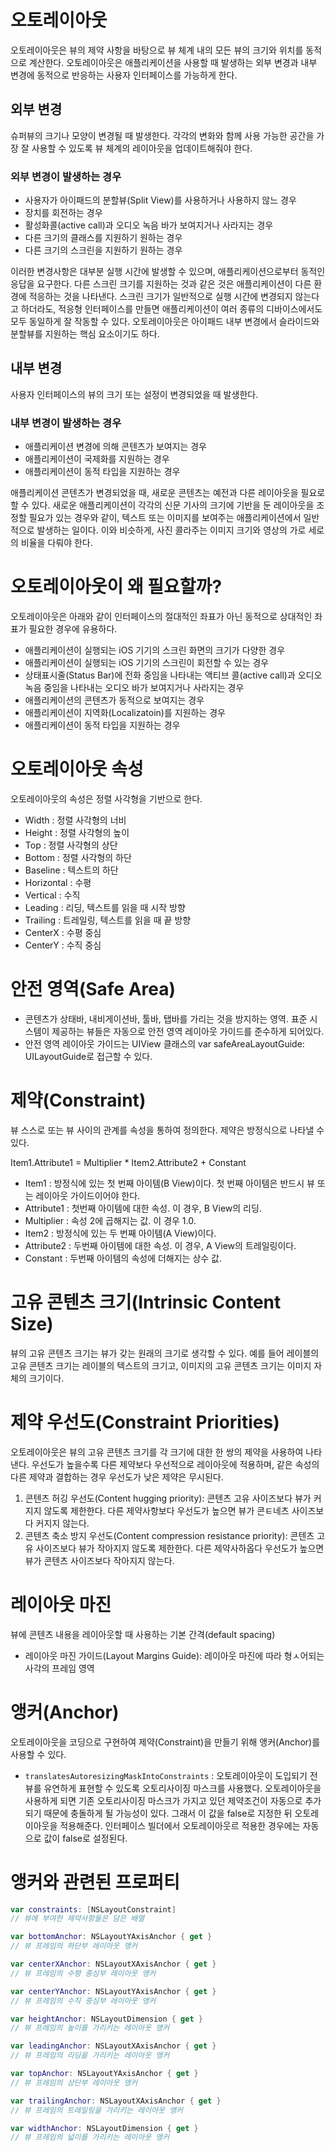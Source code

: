 # 오토레이아웃

오토레이아웃은 뷰의 제약 사항을 바탕으로 뷰 체계 내의 모든 뷰의 크기와 위치를 동적으로 계산한다. 오토레이아웃은 애플리케이션을 사용할 때 발생하는 외부 변경과 내부 변경에 동적으로 반응하는 사용자 인터페이스를 가능하게 한다.

## 외부 변경

슈퍼뷰의 크기나 모양이 변경될 때 발생한다. 각각의 변화와 함께 사용 가능한 공간을 가장 잘 사용할 수 있도록 뷰 체계의 레이아웃을 업데이트해줘야 한다.

### 외부 변경이 발생하는 경우

- 사용자가 아이패드의 분할뷰(Split View)를 사용하거나 사용하지 않느 경우
- 장치를 회전하는 경우
- 활성화콜(active call)과 오디오 녹음 바가 보여지거나 사라지는 경우
- 다른 크기의 클래스를 지원하기 원하는 경우
- 다른 크기의 스크린을 지원하기 원하는 경우

이러한 변경사항은 대부분 실행 시간에 발생할 수 있으며, 애플리케이션으로부터 동적인 응답을 요구한다. 다른 스크린 크기를 지원하는 것과 같은 것은 애플리케이션이 다른 환경에 적응하는 것을 나타낸다. 스크린 크기가 일반적으로 실행 시간에 변경되지 않는다고 하더라도, 적응형 인터페이스를 만들면 애플리케이션이 여러 종류의 디바이스에서도 모두 동일하게 잘 작동할 수 있다. 오토레이아웃은 아이패드 내부 변경에서 슬라이드와 분할뷰를 지원하는 핵심 요소이기도 하다.

## 내부 변경

사용자 인터페이스의 뷰의 크기 또는 설정이 변경되었을 때 발생한다.

### 내부 변경이 발생하는 경우

- 애플리케이션 변경에 의해 콘텐츠가 보여지는 경우
- 애플리케이션이 국제화를 지원하는 경우
- 애플리케이션이 동적 타입을 지원하는 경우

애플리케이션 콘텐츠가 변경되었을 때, 새로운 콘텐츠는 예전과 다른 레이아웃을 필요로 할 수 있다. 새로운 애플리케이션이 각각의 신문 기사의 크기에 기반을 둔 레이아웃을 조정할 필요가 있는 경우와 같이, 텍스트 또는 이미지를 보여주는 애플리케이션에서 일반적으로 발생하는 일이다. 이와 비슷하게, 사진 콜라주는 이미지 크기와 영상의 가로 세로의 비율을 다뤄야 한다.

# 오토레이아웃이 왜 필요할까?

오토레이아웃은 아래와 같이 인터페이스의 절대적인 좌표가 아닌 동적으로 상대적인 좌표가 필요한 경우에 유용하다.

- 애플리케이션이 실행되는 iOS 기기의 스크린 화면의 크기가 다양한 경우
- 애플리케이션이 실행되는 iOS 기기의 스크린이 회전할 수 있는 경우
- 상태표시줄(Status Bar)에 전화 중임을 나타내는 액티브 콜(active call)과 오디오 녹음 중임을 나타내는 오디오 바가 보여지거나 사라지는 경우
- 애플리케이션의 콘텐츠가 동적으로 보여지는 경우
- 애플리케이션이 지역화(Localizatoin)를 지원하는 경우
- 애플리케이션이 동적 타입을 지원하는 경우

# 오토레이아웃 속성

오토레이아웃의 속성은 정렬 사각형을 기반으로 한다.

- Width : 정렬 사각형의 너비
- Height : 정렬 사각형의 높이
- Top : 정렬 사각형의 상단
- Bottom : 정렬 사각형의 하단
- Baseline : 텍스트의 하단
- Horizontal : 수평
- Vertical : 수직
- Leading : 리딩, 텍스트를 읽을 때 시작 방향
- Trailing : 트레일링, 텍스트를 읽을 때 끝 방향
- CenterX : 수평 중심
- CenterY : 수직 중심

# 안전 영역(Safe Area)

- 콘텐츠가 상태바, 내비게이션바, 툴바, 탭바를 가리는 것을 방지하는 영역. 표준 시스템이 제공하는 뷰들은 자동으로 안전 영역 레이아웃 가이드를 준수하게 되어있다.
- 안전 영역 레이아웃 가이드는 UIView 클래스의 var safeAreaLayoutGuide: UILayoutGuide로 접근할 수 있다.

# 제약(Constraint)

뷰 스스로 또는 뷰 사이의 관계를 속성을 통하여 정의한다. 제약은 방정식으로 나타낼 수 있다.

Item1.Attribute1 = Multiplier * Item2.Attribute2 + Constant

- Item1 : 방정식에 있는 첫 번째 아이템(B View)이다. 첫 번째 아이템은 반드시 뷰 또는 레이아웃 가이드이어야 한다.
- Attribute1 : 첫번째 아이템에 대한 속성. 이 경우, B View의 리딩.
- Multiplier : 속성 2에 곱해지는 값. 이 경우 1.0.
- Item2 : 방정식에 있는 두 번째 아이템(A View)이다.
- Attribute2 : 두번째 아이템에 대한 속성. 이 경우, A View의 트레일링이다.
- Constant : 두번째 아이템의 속성에 더해지는 상수 값.

# 고유 콘텐츠 크기(Intrinsic Content Size)

뷰의 고유 콘텐츠 크기는 뷰가 갖는 원래의 크기로 생각할 수 있다. 예를 들어 레이블의 고유 콘텐츠 크기는 레이블의 텍스트의 크기고, 이미지의 고유 콘텐츠 크기는 이미지 자체의 크기이다.

# 제약 우선도(Constraint Priorities)

오토레이아웃은 뷰의 고유 콘텐츠 크기를 각 크기에 대한 한 쌍의 제약을 사용하여 나타낸다. 우선도가 높을수록 다른 제약보다 우선적으로 레이아웃에 적용하며, 같은 속성의 다른 제약과 결합하는 경우 우선도가 낮은 제약은 무시된다.

1. 콘텐츠 허깅 우선도(Content hugging priority): 콘텐츠 고유 사이즈보다 뷰가 커지지 않도록 제한한다. 다른 제약사항보다 우선도가 높으면 뷰가 콘ㅌ네츠 사이즈보다 커지지 않는다.
2. 콘텐츠 축소 방지 우선도(Content compression resistance priority): 콘텐츠 고유 사이즈보다 뷰가 작아지지 않도록 제한한다. 다른 제약사하옵다 우선도가 높으면 뷰가 콘텐츠 사이즈보다 작아지지 않는다.

# 레이아웃 마진

뷰에 콘텐츠 내용을 레이아웃할 때 사용하는 기본 간격(default spacing)

- 레이아웃 마진 가이드(Layout Margins Guide): 레이아웃 마진에 따라 형ㅅ어되는 사각의 프레임 영역

# 앵커(Anchor)

오토레이아웃을 코딩으로 구현하여 제약(Constraint)을 만들기 위해 앵커(Anchor)를 사용할 수 있다.

- `translatesAutoresizingMaskIntoConstraints` : 오토레이아웃이 도입되기 전 뷰를 유연하게 표현할 수 있도록 오토리사이징 마스크를 사용했다. 오토레이아웃을 사용하게 되면 기존 오토리사이징 마스크가 가지고 있던 제약조건이 자동으로 추가되기 때문에 충돌하게 될 가능성이 있다. 그래서 이 값을 false로 지정한 뒤 오토레이아웃을 적용해준다. 인터페이스 빌더에서 오토레이아웃르 적용한 경우에는 자동으로 값이 false로 설정된다.

# 앵커와 관련된 프로퍼티

```swift
var constraints: [NSLayoutConstraint]
// 뷰에 부여한 제약사항들은 담은 배열

var bottomAnchor: NSLayoutYAxisAnchor { get }
// 뷰 프레임의 하단부 레이아웃 앵커

var centerXAnchor: NSLayoutXAxisAnchor { get }
// 뷰 프레임의 수평 중심부 레이아웃 앵커

var centerYAnchor: NSLayoutYAxisAnchor { get }
// 뷰 프레임의 수직 중심부 레이아웃 앵커

var heightAnchor: NSLayoutDimension { get }
// 뷰 프레임의 높이를 가리키는 레이아웃 앵커

var leadingAnchor: NSLayoutXAxisAnchor { get }
// 뷰 프레임의 리딩을 가리키는 레이아웃 앵커

var topAnchor: NSLayoutYAxisAnchor { get }
// 뷰 프레임의 상단부 레이아웃 앵커

var trailingAnchor: NSLayoutXAxisAnchor { get }
// 뷰 프레임의 트레일링을 가리키는 레이아웃 앵커

var widthAnchor: NSLayoutDimension { get }
// 뷰 프레임의 넓이를 가리키는 레이아웃 앵커
```

